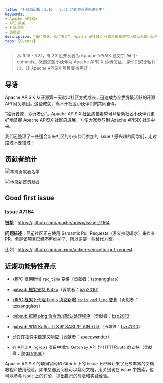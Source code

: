 ```yaml
---
title: "社区双周报｜5.16 - 5.31 功能亮点更新进行中"
keywords: 
- Apache APISIX
- API 网关
- 社区周报
- 贡献者
description: “独行者速，众行者远”。Apache APISIX 社区周报希望可以帮助社区小伙伴们更好地掌握 Apache APISIX 社区的每周进展，方便大家参与到 Apache APISIX 社区中来。
tags: [Events]
---
```


> 从 5.16 - 5.31，有 33 位开发者为 Apache APISIX 提交了 96 个 commits。感谢这些小伙伴为 Apache APISIX 添砖加瓦，是你们的无私付出，让 Apache APISIX 项目变得更好！

<!--truncate-->

## 导语

Apache APISIX 从开源第一天就以社区方式成长，迅速成为全世界最活跃的开源 API 网关项目。这些成就，离不开社区小伙伴们的共同奋斗。

“独行者速，众行者远”。Apache APISIX 社区周报希望可以帮助社区小伙伴们更好地掌握 Apache APISIX 社区的进展，方便大家参与到 Apache APISIX 社区中来。

我们还整理了一些适合新来社区的小伙伴们参加的 issue！感兴趣的同学们，走过路过不要错过！

## 贡献者统计

![本周贡献者名单](https://static.apiseven.com/2022/06/blog/174761990-3a612e2c-594f-408c-a684-85b03c5261f2.png)

![本周新晋贡献者](https://static.apiseven.com/2022/06/blog/174762094-38e008d2-7170-4873-841d-caf4ab11ed67.png)

## Good first issue

### Issue #7164

**链接**：https://github.com/apache/apisix/issues/7164

**问题描述**：目前社区正在使用 Semantic Pull Requests（语义拉动请求）来检查 PR，但是该项目已经不再维护了，所以需要一些替代方案。

比如：https://github.com/amannn/action-semantic-pull-request

## 近期功能特性亮点

- [xRPC 框架新增 `rpc_time` 变量](https://github.com/apache/apisix/pull/7040)（贡献者：[tzssangglass](https://github.com/tzssangglass)）

- [pubsub 框架支持 Kafka](https://github.com/apache/apisix/pull/7032)（贡献者：[bzp2010](https://github.com/bzp2010)）

- [xRPC 框架下代理 Redis 协议新增 `redis_cmd_line` 变量](https://github.com/apache/apisix/pull/7041)（贡献者：[tzssangglass](https://github.com/tzssangglass)）

- [pubsub 框架 ping 命令添加默认处理程序](https://github.com/apache/apisix/pull/7058)（贡献者：[bzp2010](https://github.com/bzp2010)）

- [pubsub 支持 Kafka TLS 和 SASL/PLAIN 认证](https://github.com/apache/apisix/pull/7046)（贡献者：[bzp2010](https://github.com/bzp2010)）

- [允许在插件中自定义响应](https://github.com/apache/apisix/pull/7128)（贡献者：[spacewander](https://github.com/spacewander)）

- [在 APISIX Ingress 项目中增加 Gateway API 的 HTTPRoute 的支持](https://github.com/apache/apisix-ingress-controller/pull/1037)（贡献者：[lingsamuel](https://github.com/lingsamuel))

Apache APISIX 的项目官网和 Github 上的 issue 上已经积累了比较丰富的文档教程和使用经验，如果您遇到问题可以翻阅文档，用关键词在 issue 中搜索，也可以参与 issue 上的讨论，提出自己的想法和实践经验。
